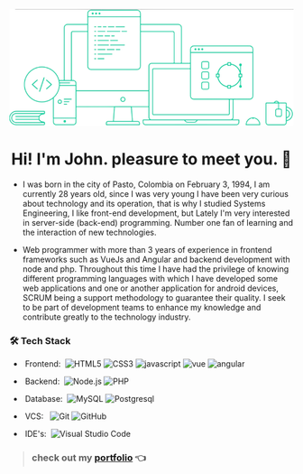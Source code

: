 ![image](fondo.png)

<h1 align="center"><b>Hi! I'm John. pleasure to meet you. 👋</b></h1> 

* I was born in the city of Pasto, Colombia on February 3, 1994, I am currently 28 years old, since I was very young I have been very curious about technology and its operation, that is why I studied Systems Engineering, I like front-end development, but Lately I'm very interested in server-side (back-end) programming. Number one fan of learning and the interaction of new technologies.

* Web programmer with more than 3 years of experience in frontend frameworks such as VueJs and Angular and backend development with node and php. Throughout this time I have had the privilege of knowing different programming languages ​​with which I have developed some web applications and one or another application for android devices, SCRUM being a support methodology to guarantee their quality. I seek to be part of development teams to enhance my knowledge and contribute greatly to the technology industry.

<h3> 🛠 <b>Tech Stack</b></h3>

- &nbsp;Frontend:&nbsp;
![HTML5](https://img.shields.io/badge/-HTML5-0A1A2F?style=flat&logo=HTML5)
![CSS3](https://img.shields.io/badge/-CSS3-0A1A2F?style=flat&logo=CSS3)
![javascript](https://img.shields.io/badge/-JavaScript-0A1A2F?style=flat&logo=JavaScript)
![vue](https://img.shields.io/badge/-Vue.js-0A1A2F?style=flat&logo=Vue.js)
![angular](https://img.shields.io/badge/-AngularJS-0A1A2F?style=flat&logo=AngularJS)

- &nbsp;Backend:&nbsp;
![Node.js](https://img.shields.io/badge/-Node.js-0A1A2F?style=flat&logo=node.js)
![PHP](https://img.shields.io/badge/-PHP-0A1A2F?style=flat&logo=PHP)

- &nbsp;Database:&nbsp;
![MySQL](https://img.shields.io/badge/-MySQL-0A1A2F?style=flat&logo=mysql&logoColor=00d8fd)
![Postgresql](https://img.shields.io/badge/-Postgresql-0A1A2F?style=flat&logo=postgresql)

- &nbsp;VCS: &nbsp;
![Git](https://img.shields.io/badge/-Git-0A1A2F?style=flat&logo=git)
![GitHub](https://img.shields.io/badge/-GitHub-0A1A2F?style=flat&logo=github)

- &nbsp;IDE's:&nbsp;
![Visual Studio Code](https://img.shields.io/badge/-Visual%20Studio%20Code-0A1A2F?style=flat&logo=visual-studio-code&logoColor=007ACC)

> ### check out my **[portfolio](https://johntuti.netlify.app)** 👈 
